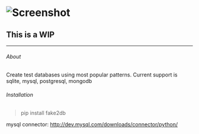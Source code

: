 ![Screenshot](https://raw.github.com/emirozer/fake2db/master/docs/fake2db_logo_screenshot.png)
===========
This is a WIP
------
***
###### About

Create test databases using most popular patterns.
Current support is sqlite, mysql, postgresql, mongodb

###### Installation
> pip install fake2db

mysql connector:
http://dev.mysql.com/downloads/connector/python/
